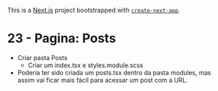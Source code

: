 This is a [Next.js](https://nextjs.org/) project bootstrapped with [`create-next-app`](https://github.com/vercel/next.js/tree/canary/packages/create-next-app).

# 23 - Pagina: Posts

- Criar pasta Posts
    - Criar um index.tsx e styles.module.scss
- Poderia ter sido criada um posts.tsx dentro da pasta modules, mas assim vai ficar mais fácil para acessar um post com a URL.